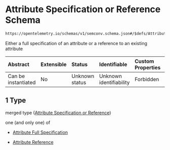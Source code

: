 # Attribute Specification or Reference Schema

```txt
https://opentelemetry.io/schemas/v1/semconv.schema.json#/$defs/Attribute/allOf/1
```

Either a full specification of an attribute or a reference to an existing attribute

| Abstract            | Extensible | Status         | Identifiable            | Custom Properties | Additional Properties | Access Restrictions | Defined In                                                                           |
| :------------------ | :--------- | :------------- | :---------------------- | :---------------- | :-------------------- | :------------------ | :----------------------------------------------------------------------------------- |
| Can be instantiated | No         | Unknown status | Unknown identifiability | Forbidden         | Allowed               | none                | [semconv.schema.json\*](../../../schemas/semconv.schema.json "open original schema") |

## 1 Type

merged type ([Attribute Specification or Reference](../attribute/semconv-opentelemetry-semantic-convention-schema-definitions-attribute-allof-attribute-specification-or-reference.md))

one (and only one) of

* [Attribute Full Specification](../attribute/semconv-opentelemetry-semantic-convention-schema-definitions-attribute-full-specification.md "check type definition")

* [Attribute Reference](../attribute/semconv-opentelemetry-semantic-convention-schema-definitions-attribute-reference.md "check type definition")
